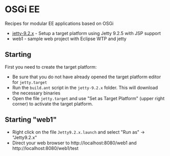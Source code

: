 OSGi EE
=========

Recipes for modular EE applications based on OSGi

* [jetty-9.2.x](jetty-9.2.x/README.md) - Setup a target platform using Jetty 9.2.5 with JSP support
* web1 - sample web project with Eclipse WTP and jetty

Starting
-----------

First you need to create the target platform:
* Be sure that you do not have already opened the target platform editor for `jetty.target`
* Run the `build.ant` script in the `jetty-9.2.x` folder. This will download the necessary binaries
* Open the file `jetty.target` and use "Set as Target Platform" (upper right corner) to activate the target platform.

Starting "web1"
------------------

* Right click on the file `Jetty9.2.x.launch` and select "Run as" -> "Jetty9.2.x"
* Direct your web browser to http://localhost:8080/web1 and http://localhost:8080/web1/test
